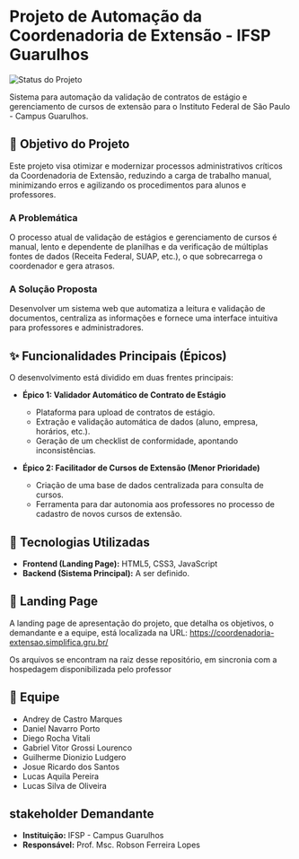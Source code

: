 # Projeto de Automação da Coordenadoria de Extensão - IFSP Guarulhos

![Status do Projeto](https://img.shields.io/badge/status-em%20desenvolvimento-yellow)

Sistema para automação da validação de contratos de estágio e gerenciamento de cursos de extensão para o Instituto Federal de São Paulo - Campus Guarulhos.

## 🎯 Objetivo do Projeto

Este projeto visa otimizar e modernizar processos administrativos críticos da Coordenadoria de Extensão, reduzindo a carga de trabalho manual, minimizando erros e agilizando os procedimentos para alunos e professores.

### A Problemática

O processo atual de validação de estágios e gerenciamento de cursos é manual, lento e dependente de planilhas e da verificação de múltiplas fontes de dados (Receita Federal, SUAP, etc.), o que sobrecarrega o coordenador e gera atrasos.

### A Solução Proposta

Desenvolver um sistema web que automatiza a leitura e validação de documentos, centraliza as informações e fornece uma interface intuitiva para professores e administradores.

## ✨ Funcionalidades Principais (Épicos)

O desenvolvimento está dividido em duas frentes principais:

-   **Épico 1: Validador Automático de Contrato de Estágio**
    -   Plataforma para upload de contratos de estágio.
    -   Extração e validação automática de dados (aluno, empresa, horários, etc.).
    -   Geração de um checklist de conformidade, apontando inconsistências.

-   **Épico 2: Facilitador de Cursos de Extensão (Menor Prioridade)**
    -   Criação de uma base de dados centralizada para consulta de cursos.
    -   Ferramenta para dar autonomia aos professores no processo de cadastro de novos cursos de extensão.

## 🚀 Tecnologias Utilizadas

-   **Frontend (Landing Page):** HTML5, CSS3, JavaScript
-   **Backend (Sistema Principal):** A ser definido.

## 📄 Landing Page

A landing page de apresentação do projeto, que detalha os objetivos, o demandante e a equipe, está localizada na URL:
https://coordenadoria-extensao.simplifica.gru.br/

Os arquivos se encontram na raiz desse repositório, em sincronia com a hospedagem disponibilizada pelo professor

## 👥 Equipe

-   Andrey de Castro Marques
-   Daniel Navarro Porto
-   Diego Rocha Vitali
-   Gabriel Vitor Grossi Lourenco
-   Guilherme Dionizio Ludgero
-   Josue Ricardo dos Santos
-   Lucas Aquila Pereira
-   Lucas Silva de Oliveira

##  stakeholder Demandante

-   **Instituição:** IFSP - Campus Guarulhos
-   **Responsável:** Prof. Msc. Robson Ferreira Lopes
